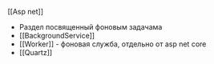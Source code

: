 [[Asp net]]

- Раздел посвященный фоновым задачама
- [[BackgroundService]]
- [[Worker]] - фоновая служба, отдельно от asp net core
- [[Quartz]]